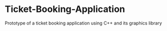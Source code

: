 # Ticket-Booking-Application
Prototype of a ticket booking application using C++ and its graphics library
